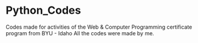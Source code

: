 # Python_Codes
Codes made for activities of the Web & Computer Programming certificate program from BYU - Idaho 
All the codes were made by me.
